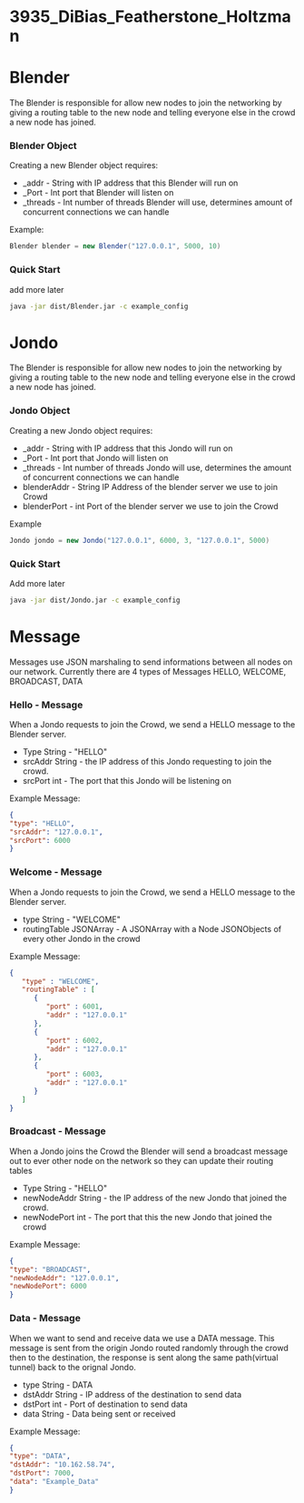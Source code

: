 # 3935_DiBias_Featherstone_Holtzman

# Blender
The Blender is responsible for allow new nodes to join the networking by giving a routing table to the new node and telling everyone else in the crowd a new node has joined. 

### Blender Object
Creating a new Blender object requires:
- _addr - String with IP address that this Blender will run on
- _Port - Int port that Blender will listen on
- _threads - Int number of threads Blender will use, determines amount of concurrent connections we can handle
  
Example:
```java
Blender blender = new Blender("127.0.0.1", 5000, 10)
```

### Quick Start
add more later
```bash
java -jar dist/Blender.jar -c example_config
```


# Jondo
The Blender is responsible for allow new nodes to join the networking by giving a routing table to the new node and telling everyone else in the crowd a new node has joined. 

### Jondo Object
Creating a new Jondo object requires:
- _addr - String with IP address that this Jondo will run on
- _Port - Int port that Jondo will listen on
- _threads - Int number of threads Jondo will use, determines the amount of concurrent connections we can handle
- blenderAddr - String IP Address of the blender server we use to join Crowd
- blenderPort - int Port of the blender server we use to join the Crowd
  
Example
```java
Jondo jondo = new Jondo("127.0.0.1", 6000, 3, "127.0.0.1", 5000)
```

### Quick Start
Add more later
```bash
java -jar dist/Jondo.jar -c example_config
```

# Message 
Messages use JSON marshaling to send informations between all nodes on our network. Currently there are 4 types of Messages HELLO, WELCOME, BROADCAST, DATA

### Hello - Message
When a Jondo requests to join the Crowd, we send a HELLO message to the Blender server. 
- Type String - "HELLO"
- srcAddr String - the IP address of this Jondo requesting to join the crowd.
- srcPort int - The port that this Jondo will be listening on

Example Message: 
```JSON
{
"type": "HELLO",
"srcAddr": "127.0.0.1",
"srcPort": 6000
}
```

### Welcome - Message
When a Jondo requests to join the Crowd, we send a HELLO message to the Blender server. 
- type String - "WELCOME"
- routingTable JSONArray - A JSONArray with a Node JSONObjects of every other Jondo in the crowd

Example Message: 

```JSON
{
   "type" : "WELCOME",
   "routingTable" : [
      {
         "port" : 6001,
         "addr" : "127.0.0.1"
      },
      {
         "port" : 6002,
         "addr" : "127.0.0.1"
      },
      {
         "port" : 6003,
         "addr" : "127.0.0.1"
      }
   ]
}
```

### Broadcast - Message
When a Jondo joins the Crowd the Blender will send a broadcast message out to ever other node on the network so they can update their routing tables

- Type String - "HELLO"
- newNodeAddr String - the IP address of the new Jondo that joined the crowd.
- newNodePort int - The port that this the new Jondo that joined the crowd

Example Message: 
```JSON
{
"type": "BROADCAST",
"newNodeAddr": "127.0.0.1",
"newNodePort": 6000
}
```

### Data - Message
When we want to send and receive data we use a DATA message. This message is sent from the origin Jondo routed randomly through the crowd then to the destination, the response is sent along the same path(virtual tunnel) back to the orignal Jondo.

- type String - DATA
- dstAddr String - IP address of the destination to send data
- dstPort int - Port of destination to send data
- data String - Data being sent or received

Example Message:
```JSON
{
"type": "DATA",
"dstAddr": "10.162.58.74",
"dstPort": 7000,
"data": "Example_Data"
}
```

